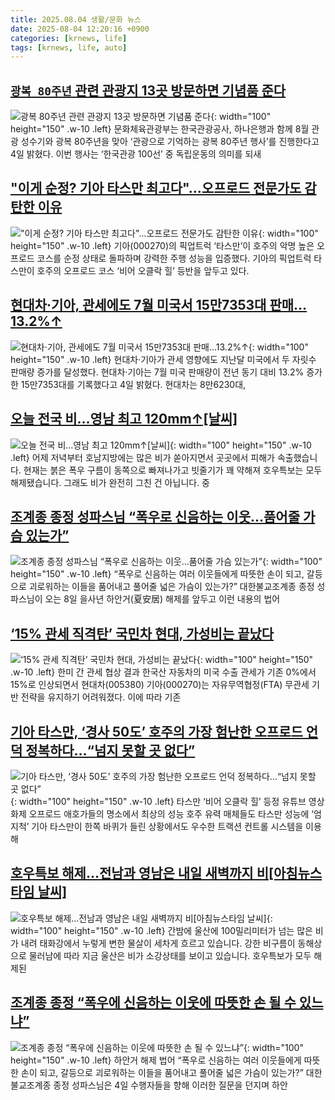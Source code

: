 ```yaml
---
title: 2025.08.04 생활/문화 뉴스
date: 2025-08-04 12:20:16 +0900
categories: [krnews, life]
tags: [krnews, life, auto]
---
```

## [`광복 80주년` 관련 관광지 13곳 방문하면 기념품 준다](https://n.news.naver.com/mnews/article/018/0006081049)

![`광복 80주년` 관련 관광지 13곳 방문하면 기념품 준다](https://mimgnews.pstatic.net/image/origin/018/2025/08/04/6081049.jpg?type=nf220_150){: width="100" height="150" .w-10 .left}
문화체육관광부는 한국관광공사, 하나은행과 함께 8월 관광 성수기와 광복 80주년을 맞아 ‘관광으로 기억하는 광복 80주년 행사’를 진행한다고 4일 밝혔다. 이번 행사는 ‘한국관광 100선’ 중 독립운동의 의미를 되새

## ["이게 순정? 기아 타스만 최고다"…오프로드 전문가도 감탄한 이유](https://n.news.naver.com/mnews/article/018/0006081031)

!["이게 순정? 기아 타스만 최고다"…오프로드 전문가도 감탄한 이유](https://mimgnews.pstatic.net/image/origin/018/2025/08/04/6081031.jpg?type=nf220_150){: width="100" height="150" .w-10 .left}
기아(000270)의 픽업트럭 ‘타스만’이 호주의 악명 높은 오프로드 코스를 순정 상태로 돌파하며 강력한 주행 성능을 입증했다. 기아의 픽업트럭 타스만이 호주의 오프로드 코스 ‘비어 오클락 힐’ 등반을 앞두고 있다.

## [현대차·기아, 관세에도 7월 미국서 15만7353대 판매…13.2%↑](https://n.news.naver.com/mnews/article/277/0005632251)

![현대차·기아, 관세에도 7월 미국서 15만7353대 판매…13.2%↑](https://mimgnews.pstatic.net/image/origin/277/2025/08/04/5632251.jpg?type=nf220_150){: width="100" height="150" .w-10 .left}
현대차·기아가 관세 영향에도 지난달 미국에서 두 자릿수 판매량 증가를 달성했다. 현대차·기아는 7월 미국 판매량이 전년 동기 대비 13.2% 증가한 15만7353대를 기록했다고 4일 밝혔다. 현대차는 8만6230대,

## [오늘 전국 비…영남 최고 120mm↑[날씨]](https://n.news.naver.com/mnews/article/057/0001900468)

![오늘 전국 비…영남 최고 120mm↑[날씨]](https://mimgnews.pstatic.net/image/origin/057/2025/08/04/1900468.jpg?type=nf220_150){: width="100" height="150" .w-10 .left}
어제 저녁부터 호남지방에는 많은 비가 쏟아지면서 곳곳에서 피해가 속출했습니다. 현재는 붉은 폭우 구름이 동쪽으로 빠져나가고 빗줄기가 꽤 약해져 호우특보는 모두 해제됐습니다. 그래도 비가 완전히 그친 건 아닙니다. 중

## [조계종 종정 성파스님 “폭우로 신음하는 이웃…품어줄 가슴 있는가”](https://n.news.naver.com/mnews/article/032/0003387228)

![조계종 종정 성파스님 “폭우로 신음하는 이웃…품어줄 가슴 있는가”](https://mimgnews.pstatic.net/image/origin/032/2025/08/04/3387228.jpg?type=nf220_150){: width="100" height="150" .w-10 .left}
“폭우로 신음하는 여러 이웃들에게 따뜻한 손이 되고, 갈등으로 괴로워하는 이들을 품어내고 풀어줄 넓은 가슴이 있는가?” 대한불교조계종 종정 성파스님이 오는 8일 을사년 하안거(夏安居) 해제를 앞두고 이런 내용의 법어

## [‘15% 관세 직격탄’ 국민차 현대, 가성비는 끝났다](https://n.news.naver.com/mnews/article/018/0006080905)

![‘15% 관세 직격탄’ 국민차 현대, 가성비는 끝났다](https://mimgnews.pstatic.net/image/origin/018/2025/08/04/6080905.jpg?type=nf220_150){: width="100" height="150" .w-10 .left}
한미 간 관세 협상 결과 한국산 자동차의 미국 수출 관세가 기존 0%에서 15%로 인상되면서 현대차(005380) 기아(000270)는 자유무역협정(FTA) 무관세 기반 전략을 유지하기 어려워졌다. 이에 따라 기존

## [기아 타스만, ‘경사 50도’ 호주의 가장 험난한 오프로드 언덕 정복하다…“넘지 못할 곳 없다”](https://n.news.naver.com/mnews/article/016/0002509154)

![기아 타스만, ‘경사 50도’ 호주의 가장 험난한 오프로드 언덕 정복하다…“넘지 못할 곳 없다”](https://mimgnews.pstatic.net/image/origin/016/2025/08/04/2509154.jpg?type=nf220_150){: width="100" height="150" .w-10 .left}
타스만 ‘비어 오클락 힐’ 등정 유튜브 영상 화제 오프로드 애호가들의 명소에서 최상의 성능 호주 유력 매체들도 타스만 성능에 ‘엄지척’ 기아 타스만이 한쪽 바퀴가 들린 상황에서도 우수한 트랙션 컨트롤 시스템을 이용해

## [호우특보 해제…전남과 영남은 내일 새벽까지 비[아침뉴스타임 날씨]](https://n.news.naver.com/mnews/article/056/0012001987)

![호우특보 해제…전남과 영남은 내일 새벽까지 비[아침뉴스타임 날씨]](https://mimgnews.pstatic.net/image/origin/056/2025/08/04/12001987.jpg?type=nf220_150){: width="100" height="150" .w-10 .left}
간밤에 울산에 100밀리미터가 넘는 많은 비가 내려 태화강에서 누렇게 변한 물살이 세차게 흐르고 있습니다. 강한 비구름이 동해상으로 물러남에 따라 지금 울산은 비가 소강상태를 보이고 있습니다. 호우특보가 모두 해제된

## [조계종 종정 “폭우에 신음하는 이웃에 따뜻한 손 될 수 있느냐”](https://n.news.naver.com/mnews/article/009/0005535709)

![조계종 종정 “폭우에 신음하는 이웃에 따뜻한 손 될 수 있느냐”](https://mimgnews.pstatic.net/image/origin/009/2025/08/04/5535709.jpg?type=nf220_150){: width="100" height="150" .w-10 .left}
하안거 해제 법어 “폭우로 신음하는 여러 이웃들에게 따뜻한 손이 되고, 갈등으로 괴로워하는 이들을 품어내고 풀어줄 넓은 가슴이 있는가?” 대한불교조계종 종정 성파스님은 4일 수행자들을 향해 이러한 질문을 던지며 하안

